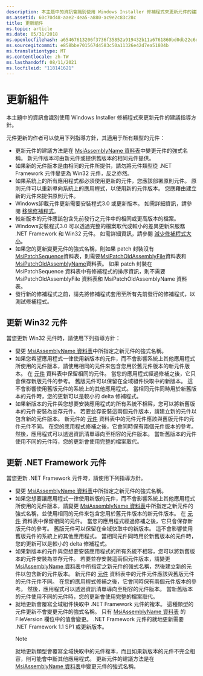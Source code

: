 ```yaml
---
description: 本主題中的資訊會識別使用 Windows Installer 修補程式來更新元件的建議指導方針。
ms.assetid: 60c70d48-aae2-4ea5-a880-ac9e2c83c28c
title: 更新組件
ms.topic: article
ms.date: 05/31/2018
ms.openlocfilehash: a65467613206f3736f35852a919432b11a6761860bd0db22c6da2600c159ef0f
ms.sourcegitcommit: e858bbe701567d4583c50a11326e42d7ea51804b
ms.translationtype: MT
ms.contentlocale: zh-TW
ms.lasthandoff: 08/11/2021
ms.locfileid: "118141621"
---
```

# <a name="updating-assemblies"></a>更新組件

本主題中的資訊會識別使用 Windows Installer 修補程式來更新元件的建議指導方針。

元件更新的作者可以使用下列指導方針，其適用于所有類型的元件：

-   更新元件的建議方法是在 [MsiAssemblyName 資料表](msiassemblyname-table.md)中變更元件的強式名稱。 新元件版本可由新元件或提供舊版本的相同元件提供。
-   如果新的元件版本是由相同的元件所提供，請勿將元件類型從 .NET Framework 元件變更為 Win32 元件，反之亦然。
-   如果系統上的所有應用程式都必須使用更新的元件，您應該部署原則元件。 原則元件可以重新導向系統上的應用程式，以使用新的元件版本。 您應藉由建立新的元件來提供原則元件。
-   Windows卸載元件更新需要安裝程式3.0 或更新版本。 如需詳細資訊，請參閱 [移除修補程式](removing-patches.md)。
-   較新版本的元件應該包含先前發行之元件中的相同或更高版本的檔案。
-   Windows安裝程式3.0 可以透過完整的檔案取代或較小的差異更新來服務 .NET Framework 和 Win32 元件。 如需詳細資訊，請參閱 [減少修補程式大小](reducing-patch-size.md)。
-   如果您的更新變更元件的強式名稱，則如果 patch 封裝沒有[MsiPatchSequence](msipatchsequence-table.md)資料表，則需要[MsiPatchOldAssemblyFile](msipatcholdassemblyfile-table.md)資料表和[MsiPatchOldAssemblyName](msipatcholdassemblyname-table.md)資料表。 如果 patch 封裝在 MsiPatchSequence 資料表中有修補程式的排序資訊，則不需要 MsiPatchOldAssemblyFile 資料表和 MsiPatchOldAssemblyName 資料表。
-   發行新的修補程式之前，請先將修補程式套用至所有先前發行的修補程式，以測試修補程式。

## <a name="updating-win32-assemblies"></a>更新 Win32 元件

當您更新 Win32 元件時，請使用下列指導方針：

-   變更 [MsiAssemblyName 資料表](msiassemblyname-table.md)中所指定之新元件的強式名稱。
-   如果您希望應用程式一律使用新版本的元件，而不會影響系統上其他應用程式所使用的元件版本，請使用相同的元件來包含您用於舊元件版本的新元件版本。 在 [元件](component-table.md) 資料表中保留相同的元件。 當您的應用程式經過修補之後，它只會保存新版元件的參考。 舊版元件可以保留在全域組件快取中的新版本。 這不會影響使用舊版元件的系統上的其他應用程式。 當相同元件同時用於新舊版本的元件時，您的更新可以是較小的 delta 修補程式。
-   如果新版本的元件與您想要安裝應用程式的所有系統不相容，您可以將新舊版本的元件安裝為並存元件。 若要並存安裝這兩個元件版本，請建立新的元件以包含新的元件版本。 新元件的 [元件](component-table.md) 資料表中的元件元件應該與舊版元件的元件元件不同。 在您的應用程式修補之後，它會同時保有兩個元件版本的參考。 然後，應用程式可以透過資訊清單導向至相容的元件版本。 當新舊版本的元件使用不同的元件時，您的更新會使用完整的檔案取代。

## <a name="updating-net-framework-assemblies"></a>更新 .NET Framework 元件

當您更新 .NET Framework 元件時，請使用下列指導方針。

-   變更 [MsiAssemblyName 資料表](msiassemblyname-table.md)中所指定之新元件的強式名稱。
-   如果您想要讓應用程式一律使用新版的元件，而不會影響系統上其他應用程式所使用的元件版本，請變更 [MsiAssemblyName 資料表](msiassemblyname-table.md)中所指定之新元件的強式名稱，並使用相同的元件來包含您用於舊元件版本的新元件版本。 在 [元件](component-table.md) 資料表中保留相同的元件。 當您的應用程式經過修補之後，它只會保存新版元件的參考。 舊版元件可以保留在全域快取中的新版本。 這不會影響使用舊版元件的系統上的其他應用程式。 當相同元件同時用於新舊版本的元件時，您的更新可以是較小的 delta 修補程式。
-   如果新版本的元件與您想要安裝應用程式的所有系統不相容，您可以將新舊版本的元件安裝為並存元件。 若要並存安裝這兩個元件版本，請變更 [MsiAssemblyName 資料表](msiassemblyname-table.md)中所指定之新元件的強式名稱，然後建立新的元件以包含新的元件版本。 新元件的 [元件](component-table.md) 資料表中的元件元件應該與舊版元件的元件元件不同。 在您的應用程式修補之後，它會同時保有兩個元件版本的參考。 然後，應用程式可以透過資訊清單導向至相容的元件版本。 當新舊版本的元件使用不同的元件時，您的更新會使用完整的檔案取代。
-   就地更新會覆寫全域組件快取中 .NET Framework 元件的複本。 這種類型的元件更新不會變更元件的強式名稱。 只有 [MsiAssemblyName 資料表](msiassemblyname-table.md) 的 FileVersion 欄位中的值會變更。 .NET Framework 元件的就地更新需要 .NET Framework 1.1 SP1 或更新版本。
    > [!Note]  
    > 就地更新類型會覆寫全域快取中的元件複本，而且如果新版本的元件不完全相容，則可能會中斷其他應用程式。 更新元件的建議方法是在 [MsiAssemblyName 資料表](msiassemblyname-table.md)中變更元件的強式名稱。

     

 

 



